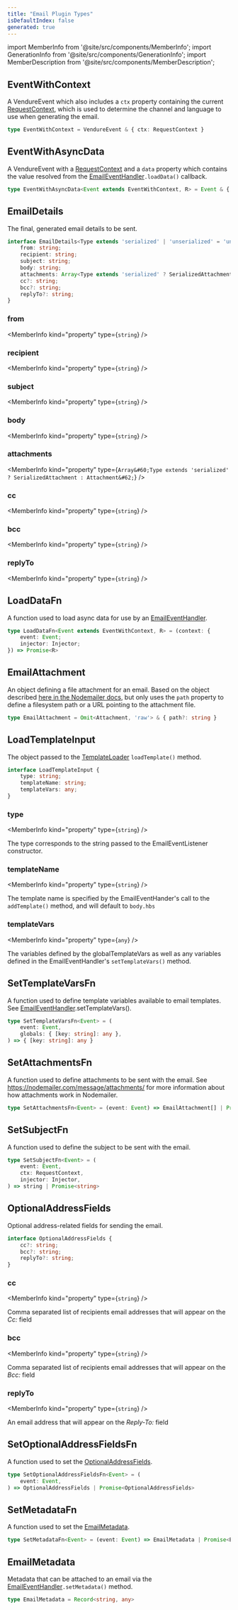 ```yaml
---
title: "Email Plugin Types"
isDefaultIndex: false
generated: true
---
```

<!-- This file was generated from the Vendure source. Do not modify. Instead, re-run the "docs:build" script -->
import MemberInfo from '@site/src/components/MemberInfo';
import GenerationInfo from '@site/src/components/GenerationInfo';
import MemberDescription from '@site/src/components/MemberDescription';


## EventWithContext

<GenerationInfo sourceFile="packages/email-plugin/src/types.ts" sourceLine="22" packageName="@vendure/email-plugin" />

A VendureEvent which also includes a `ctx` property containing the current
<a href='/reference/typescript-api/request/request-context#requestcontext'>RequestContext</a>, which is used to determine the channel and language
to use when generating the email.

```ts title="Signature"
type EventWithContext = VendureEvent & { ctx: RequestContext }
```


## EventWithAsyncData

<GenerationInfo sourceFile="packages/email-plugin/src/types.ts" sourceLine="32" packageName="@vendure/email-plugin" />

A VendureEvent with a <a href='/reference/typescript-api/request/request-context#requestcontext'>RequestContext</a> and a `data` property which contains the
value resolved from the <a href='/reference/core-plugins/email-plugin/email-event-handler#emaileventhandler'>EmailEventHandler</a>`.loadData()` callback.

```ts title="Signature"
type EventWithAsyncData<Event extends EventWithContext, R> = Event & { data: R }
```


## EmailDetails

<GenerationInfo sourceFile="packages/email-plugin/src/types.ts" sourceLine="288" packageName="@vendure/email-plugin" />

The final, generated email details to be sent.

```ts title="Signature"
interface EmailDetails<Type extends 'serialized' | 'unserialized' = 'unserialized'> {
    from: string;
    recipient: string;
    subject: string;
    body: string;
    attachments: Array<Type extends 'serialized' ? SerializedAttachment : Attachment>;
    cc?: string;
    bcc?: string;
    replyTo?: string;
}
```

<div className="members-wrapper">

### from

<MemberInfo kind="property" type={`string`}   />


### recipient

<MemberInfo kind="property" type={`string`}   />


### subject

<MemberInfo kind="property" type={`string`}   />


### body

<MemberInfo kind="property" type={`string`}   />


### attachments

<MemberInfo kind="property" type={`Array&#60;Type extends 'serialized' ? SerializedAttachment : Attachment&#62;`}   />


### cc

<MemberInfo kind="property" type={`string`}   />


### bcc

<MemberInfo kind="property" type={`string`}   />


### replyTo

<MemberInfo kind="property" type={`string`}   />




</div>


## LoadDataFn

<GenerationInfo sourceFile="packages/email-plugin/src/types.ts" sourceLine="322" packageName="@vendure/email-plugin" />

A function used to load async data for use by an <a href='/reference/core-plugins/email-plugin/email-event-handler#emaileventhandler'>EmailEventHandler</a>.

```ts title="Signature"
type LoadDataFn<Event extends EventWithContext, R> = (context: {
    event: Event;
    injector: Injector;
}) => Promise<R>
```


## EmailAttachment

<GenerationInfo sourceFile="packages/email-plugin/src/types.ts" sourceLine="341" packageName="@vendure/email-plugin" />

An object defining a file attachment for an email. Based on the object described
[here in the Nodemailer docs](https://nodemailer.com/message/attachments/), but
only uses the `path` property to define a filesystem path or a URL pointing to
the attachment file.

```ts title="Signature"
type EmailAttachment = Omit<Attachment, 'raw'> & { path?: string }
```


## LoadTemplateInput

<GenerationInfo sourceFile="packages/email-plugin/src/types.ts" sourceLine="402" packageName="@vendure/email-plugin" />

The object passed to the <a href='/reference/core-plugins/email-plugin/template-loader#templateloader'>TemplateLoader</a> `loadTemplate()` method.

```ts title="Signature"
interface LoadTemplateInput {
    type: string;
    templateName: string;
    templateVars: any;
}
```

<div className="members-wrapper">

### type

<MemberInfo kind="property" type={`string`}   />

The type corresponds to the string passed to the EmailEventListener constructor.
### templateName

<MemberInfo kind="property" type={`string`}   />

The template name is specified by the EmailEventHander's call to
the `addTemplate()` method, and will default to `body.hbs`
### templateVars

<MemberInfo kind="property" type={`any`}   />

The variables defined by the globalTemplateVars as well as any variables defined in the
EmailEventHandler's `setTemplateVars()` method.


</div>


## SetTemplateVarsFn

<GenerationInfo sourceFile="packages/email-plugin/src/types.ts" sourceLine="435" packageName="@vendure/email-plugin" />

A function used to define template variables available to email templates.
See <a href='/reference/core-plugins/email-plugin/email-event-handler#emaileventhandler'>EmailEventHandler</a>.setTemplateVars().

```ts title="Signature"
type SetTemplateVarsFn<Event> = (
    event: Event,
    globals: { [key: string]: any },
) => { [key: string]: any }
```


## SetAttachmentsFn

<GenerationInfo sourceFile="packages/email-plugin/src/types.ts" sourceLine="449" packageName="@vendure/email-plugin" />

A function used to define attachments to be sent with the email.
See https://nodemailer.com/message/attachments/ for more information about
how attachments work in Nodemailer.

```ts title="Signature"
type SetAttachmentsFn<Event> = (event: Event) => EmailAttachment[] | Promise<EmailAttachment[]>
```


## SetSubjectFn

<GenerationInfo sourceFile="packages/email-plugin/src/types.ts" sourceLine="457" packageName="@vendure/email-plugin" />

A function used to define the subject to be sent with the email.

```ts title="Signature"
type SetSubjectFn<Event> = (
    event: Event,
    ctx: RequestContext,
    injector: Injector,
) => string | Promise<string>
```


## OptionalAddressFields

<GenerationInfo sourceFile="packages/email-plugin/src/types.ts" sourceLine="471" packageName="@vendure/email-plugin" since="1.1.0" />

Optional address-related fields for sending the email.

```ts title="Signature"
interface OptionalAddressFields {
    cc?: string;
    bcc?: string;
    replyTo?: string;
}
```

<div className="members-wrapper">

### cc

<MemberInfo kind="property" type={`string`}   />

Comma separated list of recipients email addresses that will appear on the _Cc:_ field
### bcc

<MemberInfo kind="property" type={`string`}   />

Comma separated list of recipients email addresses that will appear on the _Bcc:_ field
### replyTo

<MemberInfo kind="property" type={`string`}   />

An email address that will appear on the _Reply-To:_ field


</div>


## SetOptionalAddressFieldsFn

<GenerationInfo sourceFile="packages/email-plugin/src/types.ts" sourceLine="497" packageName="@vendure/email-plugin" since="1.1.0" />

A function used to set the <a href='/reference/core-plugins/email-plugin/email-plugin-types#optionaladdressfields'>OptionalAddressFields</a>.

```ts title="Signature"
type SetOptionalAddressFieldsFn<Event> = (
    event: Event,
) => OptionalAddressFields | Promise<OptionalAddressFields>
```


## SetMetadataFn

<GenerationInfo sourceFile="packages/email-plugin/src/types.ts" sourceLine="509" packageName="@vendure/email-plugin" since="3.1.0" />

A function used to set the <a href='/reference/core-plugins/email-plugin/email-plugin-types#emailmetadata'>EmailMetadata</a>.

```ts title="Signature"
type SetMetadataFn<Event> = (event: Event) => EmailMetadata | Promise<EmailMetadata>
```


## EmailMetadata

<GenerationInfo sourceFile="packages/email-plugin/src/types.ts" sourceLine="519" packageName="@vendure/email-plugin" since="3.1.0" />

Metadata that can be attached to an email via the <a href='/reference/core-plugins/email-plugin/email-event-handler#emaileventhandler'>EmailEventHandler</a>`.setMetadata()` method.

```ts title="Signature"
type EmailMetadata = Record<string, any>
```
